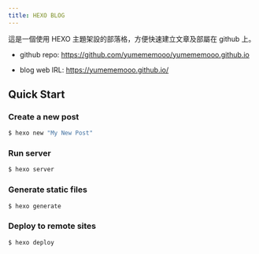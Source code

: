 ```yaml
---
title: HEXO BLOG
---
```


這是一個使用 HEXO 主題架設的部落格，方便快速建立文章及部屬在 github 上。

- github repo:
  https://github.com/yumememooo/yumememooo.github.io

- blog web IRL:
  https://yumememooo.github.io/

## Quick Start

### Create a new post

```bash
$ hexo new "My New Post"
```

### Run server

```bash
$ hexo server
```

### Generate static files

```bash
$ hexo generate
```

### Deploy to remote sites

```bash
$ hexo deploy
```
